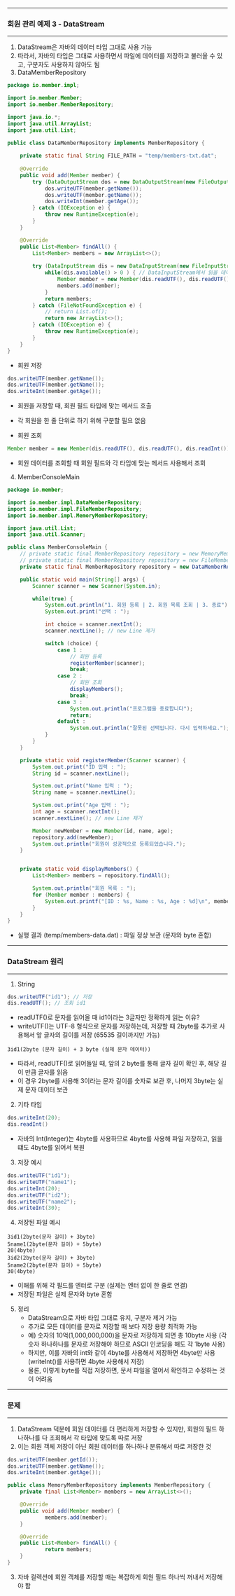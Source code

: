 -----
### 회원 관리 예제 3 - DataStream
-----
1. DataStream은 자바의 데이터 타입 그대로 사용 가능
2. 따라서, 자바의 타입은 그대로 사용하면서 파일에 데이터를 저장하고 불러올 수 있고, 구분자도 사용하지 않아도 됨
3. DataMemberRepository
```java
package io.member.impl;

import io.member.Member;
import io.member.MemberRepository;

import java.io.*;
import java.util.ArrayList;
import java.util.List;

public class DataMemberRepository implements MemberRepository {
    
    private static final String FILE_PATH = "temp/members-txt.dat";
            
    @Override
    public void add(Member member) {
        try (DataOutputStream dos = new DataOutputStream(new FileOutputStream(FILE_PATH, true))) {
            dos.writeUTF(member.getName());
            dos.writeUTF(member.getName());
            dos.writeInt(member.getAge());
        } catch (IOException e) {
            throw new RuntimeException(e);
        }
    }

    @Override
    public List<Member> findAll() {
        List<Member> members = new ArrayList<>();
        
        try (DataInputStream dis = new DataInputStream(new FileInputStream(FILE_PATH))) {
            while(dis.available() > 0 ) { // DataInputStream에서 읽을 데이터가 있는지 확인
                Member member = new Member(dis.readUTF(), dis.readUTF(), dis.readInt()); // 순서대로 읽기
                members.add(member);
            }
            return members;
        } catch (FileNotFoundException e) {
            // return List.of();
            return new ArrayList<>(); 
        } catch (IOException e) {
            throw new RuntimeException(e);
        }
    }
}
```
  - 회원 저장
```java
dos.writeUTF(member.getName());
dos.writeUTF(member.getName());
dos.writeInt(member.getAge());
```
  - 회원을 저장할 때, 회원 필드 타입에 맞는 메서드 호출
  - 각 회원을 한 줄 단위로 하기 위해 구분할 필요 없음

  - 회원 조회
```java
Member member = new Member(dis.readUTF(), dis.readUTF(), dis.readInt()); // 순서대로 읽기
```
  - 회원 데이터를 조회할 때 회원 필드와 각 타입에 맞는 메서드 사용해서 조회

4. MemberConsoleMain
```java
package io.member;

import io.member.impl.DataMemberRepository;
import io.member.impl.FileMemberRepository;
import io.member.impl.MemoryMemberRepository;

import java.util.List;
import java.util.Scanner;

public class MemberConsoleMain {
    // private static final MemberRepository repository = new MemoryMemberRepository();
    // private static final MemberRepository repository = new FileMemberRepository();
    private static final MemberRepository repository = new DataMemberRepository();

    public static void main(String[] args) {
        Scanner scanner = new Scanner(System.in);

        while(true) {
            System.out.println("1. 회원 등록 | 2. 회원 목록 조회 | 3. 종료");
            System.out.print("선택 : ");

            int choice = scanner.nextInt();
            scanner.nextLine(); // new Line 제거

            switch (choice) {
                case 1 :
                    // 회원 등록
                    registerMember(scanner);
                    break;
                case 2 :
                    // 회원 조회
                    displayMembers();
                    break;
                case 3 :
                    System.out.println("프로그램을 종료합니다");
                    return;
                default :
                    System.out.println("잘못된 선택입니다. 다시 입력하세요.");
            }
        }
    }

    private static void registerMember(Scanner scanner) {
        System.out.print("ID 입력 : ");
        String id = scanner.nextLine();

        System.out.print("Name 입력 : ");
        String name = scanner.nextLine();

        System.out.print("Age 입력 : ");
        int age = scanner.nextInt();
        scanner.nextLine(); // new Line 제거

        Member newMember = new Member(id, name, age);
        repository.add(newMember);
        System.out.println("회원이 성공적으로 등록되었습니다.");
    }


    private static void displayMembers() {
        List<Member> members = repository.findAll();

        System.out.println("회원 목록 : ");
        for (Member member : members) {
            System.out.printf("[ID : %s, Name : %s, Age : %d]\n", member.getId(), member.getName(), member.getAge());
        }
    }
}
```
  - 실행 결과 (temp/members-data.dat) : 파일 정상 보관 (문자와 byte 혼합)

-----
### DataStream 원리
-----
1. String
```java
dos.writeUTF("id1"); // 저장
dis.readUTF(); // 조회 id1
```
  - readUTF()로 문자를 읽어올 때 id1이라는 3글자만 정확하게 읽는 이유?
  - writeUTF()는 UTF-8 형식으로 문자를 저장하는데, 저장할 때 2byte를 추가로 사용해서 앞 글자의 길이를 저장 (65535 길이까지만 가능)
```
3id1(2byte (문자 길이) + 3 byte (실제 문자 데이터))
```

  - 따라서, readUTF()로 읽어들일 때, 앞의 2 byte를 통해 글자 길이 확인 후, 해당 길이 만큼 글자를 읽음
  - 이 경우 2byte를 사용해 3이라는 문자 길이를 숫자로 보관 후, 나머지 3byte는 실제 문자 데이터 보관

2. 기타 타입
```java
dos.writeInt(20);
dis.readInt()
```
  - 자바의 Int(Integer)는 4byte를 사용하므로 4byte를 사용해 파일 저장하고, 읽을 떄도 4byte를 읽어서 복원

3. 저장 예시
```java
dos.writeUTF("id1");
dos.writeUTF("name1");
dos.writeInt(20);
dos.writeUTF("id2");
dos.writeUTF("name2");
dos.writeInt(30);
```

4. 저장된 파일 예시
```
3id1(2byte(문자 길이) + 3byte)
5name1(2byte(문자 길이) + 5byte)
20(4byte)
3id2(2byte(문자 길이) + 3byte)
5name2(2byte(문자 길이) + 5byte)
30(4byte)
```
  - 이해를 위해 각 필드를 엔터로 구분 (실제는 엔터 없이 한 줄로 연결)
  - 저장된 파일은 실제 문자와 byte 혼합

5. 정리
   - DataStream으로 자바 타입 그대로 유지, 구분자 제거 가능
   - 추가로 모든 데이터를 문자로 저장할 때 보다 저장 용량 최적화 가능
   - 예) 숫자의 10억(1,000,000,000)을 문자로 저장하게 되면 총 10byte 사용 (각 숫자 하나하나를 문자로 저장해야 하므로 ASCII 인코딩을 해도 각 1byte 사용)
   - 하지만, 이를 자바의 int와 같이 4byte를 사용해서 저장하면 4byte만 사용 (writeInt()를 사용하면 4byte 사용해서 저장)
   - 물론, 이렇게 byte를 직접 저장하면, 문서 파일을 열어서 확인하고 수정하는 것이 어려움

-----
### 문제
-----
1. DataStream 덕분에 회원 데이터를 더 편리하게 저장할 수 있지만, 회원의 필드 하나하나를 다 조회해서 각 타입에 맞도록 따로 저장
2. 이는 회원 객체 저장이 아닌 회원 데이터를 하나하나 분류해서 따로 저장한 것
```java
dos.writeUTF(member.getId());
dos.writeUTF(member.getName());
dos.writeInt(member.getAge());
```

```java
public class MemoryMemberRepository implements MemberRepository {
    private final List<Member> members = new ArrayList<>();

    @Override
    public void add(Member member) {
            members.add(member);
    }

    @Override
    public List<Member> findAll() {
            return members;
    }
}
```

3. 자바 컬렉션에 회원 객체를 저장할 때는 복잡하게 회원 필드 하나씩 꺼내서 저장해야 함
